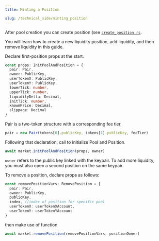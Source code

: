 ```yaml
---
title: Minting a Position

slug: /technical_side/minting_position
---
```


After pool creation you can create position (see [`create_position.rs`](<(https://github.com/invariant-labs/protocol/blob/master/sdk/src/market.ts)>).

You will learn how to create a new liquidity position, add liquidity, and then remove liquidity in this guide.

Declare first-position props at the start.

```ts
const props: InitPoolAndPosition = {
  pair: Pair,
  owner: PublicKey,
  userTokenX: PublicKey,
  userTokenY: PublicKey,
  lowerTick: number,
  upperTick: number,
  liquidityDelta: Decimal,
  initTick: number,
  knownPrice: Decimal,
  slippage: Decimal
}
```

Pair is a two-token structure with a corresponding fee tier.

```ts
pair = new Pair(tokens[0].publicKey, tokens[1].publicKey, feeTier)
```

Following that declaration, call to initialize Pool and Position.

```ts
await market.initPoolAndPosition(props, owner)
```

`owner` refers to the public key linked with the keypair. To add more liquidity, you must also open a second position on the same keypair.

To remove a position, declare props as follows:

```ts
const removePositionVars: RemovePosition = {
  pair: Pair,
  owner: PublicKey,
  publicKey,
  index, //index of position for specific pool
  userTokenX: userTokenXAccount,
  userTokenY: userTokenYAccount
}
```

then make use of function

```ts
await market.removePosition(removePositionVars, positionOwner)
```
